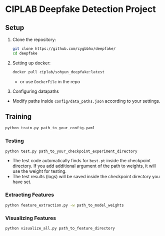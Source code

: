 # CIPLAB Deepfake Detection Project

## Setup
1. Clone the repository:

    ```bash
    git clone https://github.com/cygbbhx/deepfake/
    cd deepfake
    ```

2. Setting up docker:

    ```bash
    docker pull ciplab/sohyun_deepfake:latest
    ```
    - or use `DockerFile` in the repo

3. Configuring datapaths
- Modify paths inside `config/data_paths.json` according to your settings.

## Training

```bash
python train.py path_to_your_config.yaml
```

### Testing

```bash
python test.py path_to_your_checkpoint_experiment_directory
```
- The test code automatically finds for `best.pt` inside the checkpoint directory. If you add additional argument of the path to weights, it will use the weight for testing.
- The test results (logs) will be saved inside the checkpoint directory you have set.

### Extracting Features

```bash
python feature_extraction.py -w path_to_model_weights
```

### Visualizing Features

```bash
python visualize_all.py path_to_feature_directory
```
